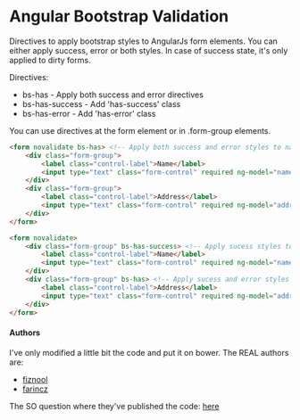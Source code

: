 Angular Bootstrap Validation
============================

Directives to apply bootstrap styles to AngularJs form elements. 
You can either apply success, error or both styles. In case of success state, it's only applied to dirty forms.

Directives:
 * bs-has - Apply both success and error directives
 * bs-has-success - Add 'has-success' class
 * bs-has-error - Add 'has-error' class

 You can use directives at the form element or in .form-group elements.

````html
<form novalidate bs-has> <!-- Apply both success and error styles to name and address -->
	<div class="form-group">
		<label class="control-label">Name</label>
		<input type="text" class="form-control" required ng-model="name" />
	</div>
	<div class="form-group">
		<label class="control-label">Address</label>
		<input type="text" class="form-control" required ng-model="address" />
	</div>
</form>

<form novalidate>
	<div class="form-group" bs-has-success> <!-- Apply sucess styles to name only -->
		<label class="control-label">Name</label>
		<input type="text" class="form-control" required ng-model="name" />
	</div>
	<div class="form-group" bs-has> <!-- Apply sucess and error styles to address only -->
		<label class="control-label">Address</label>
		<input type="text" class="form-control" required ng-model="address" />
	</div>
</form>
````

#### Authors ####

I've only modified a little bit the code and put it on bower. The REAL authors are:

* [fiznool](http://stackoverflow.com/users/1171775/fiznool)
* [farincz](http://stackoverflow.com/users/1838984/farincz)

The SO question where they've published the code: [here](http://stackoverflow.com/questions/17326796/how-to-iterate-through-angular-scope-variables-with-a-loop)